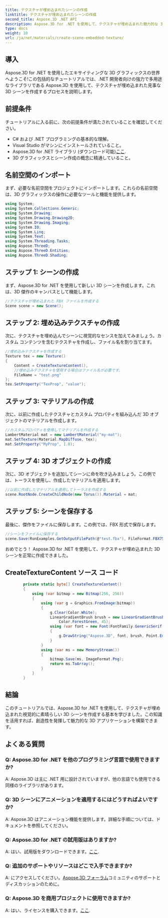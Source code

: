 ```yaml
---
title: テクスチャが埋め込まれたシーンの作成
linktitle: テクスチャが埋め込まれたシーンの作成
second_title: Aspose.3D .NET API
description: Aspose.3D for .NET を使用して、テクスチャが埋め込まれた魅力的な 3D シーンを作成します。素晴らしい結果を得るには、ステップバイステップのガイドに従ってください。
type: docs
weight: 10
url: /ja/net/materials/create-scene-embedded-texture/
---
```

## 導入
Aspose.3D for .NET を使用したエキサイティングな 3D グラフィックスの世界へようこそ!この包括的なチュートリアルでは、.NET 開発者向けの強力で多用途なライブラリである Aspose.3D を使用して、テクスチャが埋め込まれた見事な 3D シーンを作成するプロセスを説明します。
## 前提条件
チュートリアルに入る前に、次の前提条件が満たされていることを確認してください。
- C# および .NET プログラミングの基本的な理解。
- Visual Studio がマシンにインストールされていること。
-  Aspose.3D for .NET ライブラリ (ダウンロード可能)[ここ](https://releases.aspose.com/3d/net/).
- 3D グラフィックスとシーン作成の概念に精通していること。
## 名前空間のインポート
まず、必要な名前空間をプロジェクトにインポートします。これらの名前空間は、3D グラフィックスの操作に必要なツールと機能を提供します。
```csharp
using System;
using System.Collections.Generic;
using System.Drawing;
using System.Drawing.Drawing2D;
using System.Drawing.Imaging;
using System.IO;
using System.Linq;
using System.Text;
using System.Threading.Tasks;
using Aspose.ThreeD;
using Aspose.ThreeD.Entities;
using Aspose.ThreeD.Shading;
```
## ステップ 1: シーンの作成
まず、Aspose.3D for .NET を使用して新しい 3D シーンを作成します。これは、3D 傑作のキャンバスとして機能します。
```csharp
//テクスチャが埋め込まれた FBX ファイルを作成する
Scene scene = new Scene();
```
## ステップ 2: 埋め込みテクスチャの作成
次に、テクスチャを埋め込んでシーンに視覚的なセンスを加えてみましょう。カスタム コンテンツを含むテクスチャを作成し、ファイル名を割り当てます。
```csharp
//埋め込みテクスチャを作成する
Texture tex = new Texture()
{
    Content = CreateTextureContent(),
    //埋め込みテクスチャを使用する場合はファイル名が必要です。
    FileName = "test.png"
};
tex.SetProperty("TexProp", "value");
```
## ステップ 3: マテリアルの作成
次に、以前に作成したテクスチャとカスタム プロパティを組み込んだ 3D オブジェクトのマテリアルを作成します。
```csharp
//カスタムプロパティを使用してマテリアルを作成する
LambertMaterial mat = new LambertMaterial("my-mat");
mat.SetTexture(Material.MapDiffuse, tex);
mat.SetProperty("MyProp", 1.0);
```
## ステップ 4: 3D オブジェクトの作成
次に、3D オブジェクトを追加してシーンに命を吹き込みましょう。この例では、トーラスを使用し、作成したマテリアルを適用します。
```csharp
//以前に作成したマテリアルを適用してトーラスを作成する
scene.RootNode.CreateChildNode(new Torus()).Material = mat;
```
## ステップ 5: シーンを保存する
最後に、傑作をファイルに保存します。この例では、FBX 形式で保存します。
```csharp
//シーンをファイルに保存する
scene.Save(RunExamples.GetOutputFilePath(@"test.fbx"), FileFormat.FBX7500ASCII);
```
おめでとう！ Aspose.3D for .NET を使用して、テクスチャが埋め込まれた 3D シーンを正常に作成できました。
## CreateTextureContent ソース コード
```csharp
        private static byte[] CreateTextureContent()
        {
            using (var bitmap = new Bitmap(256, 256))
            {
                using (var g = Graphics.FromImage(bitmap))
                {
                    g.Clear(Color.White);
                    LinearGradientBrush brush = new LinearGradientBrush(new Rectangle(0, 0, 128, 128), Color.Moccasin,
                        Color.ForestGreen, 45);
                    using (var font = new Font(FontFamily.GenericSerif, 40))
                    {
                        g.DrawString("Aspose.3D", font, brush, Point.Empty);
                    }
                }
                using (var ms = new MemoryStream())
                {
                    bitmap.Save(ms, ImageFormat.Png);
                    return ms.ToArray();
                }
            }
        }
```
## 結論
このチュートリアルでは、Aspose.3D for .NET を使用して、テクスチャが埋め込まれた視覚的に素晴らしい 3D シーンを作成する基本を学びました。この知識を活用すれば、創造性を発揮して魅力的な 3D アプリケーションを構築できます。

## よくある質問

### Q: Aspose.3D for .NET を他のプログラミング言語で使用できますか?
A: Aspose.3D は主に .NET 用に設計されていますが、他の言語でも使用できる同様のライブラリがあります。
### Q: 3D シーンにアニメーションを適用するにはどうすればよいですか?
A: Aspose.3D はアニメーション機能を提供します。詳細な手順については、ドキュメントを参照してください。
### Q: Aspose.3D for .NET の試用版はありますか?
 A: はい、試用版をダウンロードできます。[ここ](https://releases.aspose.com/).
### Q: 追加のサポートやリソースはどこで入手できますか?
 A: にアクセスしてください。[Aspose.3D フォーラム](https://forum.aspose.com/c/3d/18)コミュニティのサポートとディスカッションのために。
### Q: Aspose.3D を商用プロジェクトに使用できますか?
 A: はい、ライセンスを購入できます。[ここ](https://purchase.aspose.com/buy).
